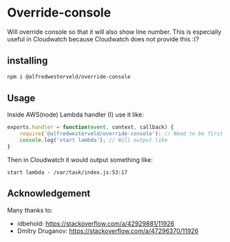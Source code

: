 # Override-console

Will override console so that it will also show line number. This is especially useful in Cloudwatch because Cloudwatch does not provide this :(?

## installing

```bash
npm i @alfredwesterveld/override-console
```

## Usage

Inside AWS(node) Lambda handler (I) use it like:

```javascript
exports.handler = function(event, context, callback) {
    require('@alfredwesterveld/override-console'); // Need to be first line inside handler
    console.log('start lambda'); // Will output like
}
````

Then in Cloudwatch it would output something like:

```
start lambda - /var/task/index.js:53:17
```

## Acknowledgement

Many thanks to:
- idbehold: https://stackoverflow.com/a/42929881/11926
- Dmitry Druganov: https://stackoverflow.com/a/47296370/11926